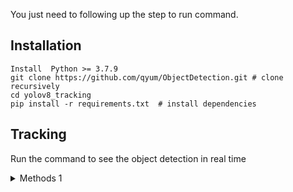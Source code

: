 You just need to following up the step to run command.

## Installation

```
Install  Python >= 3.7.9
git clone https://github.com/qyum/ObjectDetection.git # clone recursively
cd yolov8_tracking
pip install -r requirements.txt  # install dependencies
```

## Tracking

Run the command to see the object detection in real time

<details>
<summary>Methods 1</summary>  

```bash
$ python track.py --yolo-weights yolov8n.pt     # bboxes only
                                 yolov8n-seg.pt  # bboxes + segmentation masks
```

<details>
<summary>Methods 2</summary>

```bash
$ python track.py --tracking-method botsort
                                    deepocsort
                                    strongsort
                                    ocsort
                                    bytetrack
                                    
```

</details>

<details>
<summary>Method 3</summary>



```bash
$ python track.py --source 0                               # webcam
                           img.jpg                         # image
                           vid.mp4                         # video
                           path/                           # directory
                           path/*.jpg                      # glob
                           'https://youtu.be/Zgi9g1ksQHc'  # YouTube
                           'rtsp://example.com/media.mp4'  # RTSP, RTMP, HTTP stream
```